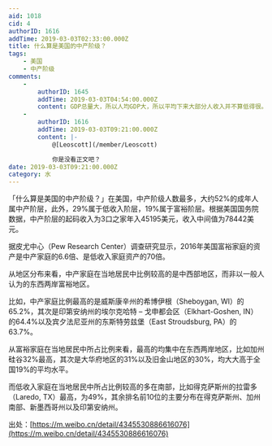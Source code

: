 ```yaml
---
aid: 1018
cid: 4
authorID: 1616
addTime: 2019-03-03T02:33:00.000Z
title: 什么算是美国的中产阶级？
tags:
    - 美国
    - 中产阶级
comments:
    -
        authorID: 1645
        addTime: 2019-03-03T04:54:00.000Z
        content: GDP总量大，所以人均GDP大，所以平均下来大部分人收入并不算低得很。但是貌似美国的财富终终掌握在少数人手中
    -
        authorID: 1616
        addTime: 2019-03-03T09:21:00.000Z
        content: |-
            @[Leoscott](/member/Leoscott)

            你是没看正文吧？
date: 2019-03-03T09:21:00.000Z
category: 水
---
```


「什么算是美国的中产阶级？」在美国，中产阶级人数最多，大约52%的成年人属中产阶层，此外，29%属于低收入阶层，19%属于富裕阶层。根据美国国务院数据，中产阶层的起码收入为3口之家年入45195美元，收入中间值为78442美元。

据皮尤中心（Pew Research Center）调查研究显示，2016年美国富裕家庭的资产是中产家庭的6.6倍、是低收入家庭资产的70倍。

从地区分布来看，中产家庭在当地居民中比例较高的是中西部地区，而非以一般人认为的东西两岸富裕地区。

比如，中产家庭比例最高的是威斯康辛州的希博伊根（Sheboygan, WI）的65.2%，其次是印第安纳州的埃尔克哈特 – 戈申都会区（Elkhart-Goshen, IN）的64.4%以及宾夕法尼亚州的东斯特劳兹堡（East Stroudsburg, PA）的63.7%。

从富裕家庭在当地居民中所占比例来看，最高的均集中在东西两岸地区，比如加州硅谷32%最高，其次是大华府地区的31%以及旧金山地区的30%，均大大高于全国19%的平均水平。

而低收入家庭在当地居民中所占比例较高的多在南部，比如得克萨斯州的拉雷多（Laredo, TX）最高，为49%，其余排名前10位的主要分布在得克萨斯州、加州南部、新墨西哥州以及印第安纳州。

出处：[https://m.weibo.cn/detail/4345530886616076](https://m.weibo.cn/detail/4345530886616076)
